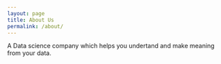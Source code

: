 ```yaml
---
layout: page
title: About Us
permalink: /about/
---
```


A Data science company which helps you undertand and make meaning from your data.
